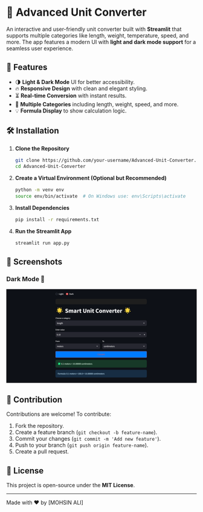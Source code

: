 # 🚀 Advanced Unit Converter

An interactive and user-friendly unit converter built with **Streamlit** that supports multiple categories like length, weight, temperature, speed, and more. The app features a modern UI with **light and dark mode support** for a seamless user experience.

## 🎯 Features
- 🌗 **Light & Dark Mode** UI for better accessibility.
- 🔥 **Responsive Design** with clean and elegant styling.
- ⏳ **Real-time Conversion** with instant results.
- 📏 **Multiple Categories** including length, weight, speed, and more.
- 💡 **Formula Display** to show calculation logic.

## 🛠️ Installation

1. **Clone the Repository**
   ```sh
   git clone https://github.com/your-username/Advanced-Unit-Converter.git
   cd Advanced-Unit-Converter
   ```

2. **Create a Virtual Environment (Optional but Recommended)**
   ```sh
   python -m venv env
   source env/bin/activate  # On Windows use: env\Scripts\activate
   ```

3. **Install Dependencies**
   ```sh
   pip install -r requirements.txt
   ```

4. **Run the Streamlit App**
   ```sh
   streamlit run app.py
   ```

## 📸 Screenshots

### Dark Mode 🌙
![Dark Mode Screenshot](https://github.com/mohsin-ali08/Python-projects/blob/main/Unit-Converter/ui-screenshot/ui-screenshot.png)

## 🤝 Contribution
Contributions are welcome! To contribute:
1. Fork the repository.
2. Create a feature branch (`git checkout -b feature-name`).
3. Commit your changes (`git commit -m 'Add new feature'`).
4. Push to your branch (`git push origin feature-name`).
5. Create a pull request.

## 📜 License
This project is open-source under the **MIT License**.

---
Made with ❤️ by [MOHSIN ALI]
